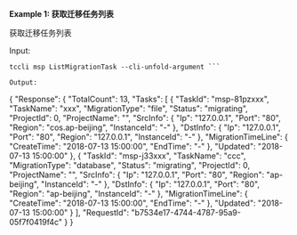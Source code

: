 **Example 1: 获取迁移任务列表**

获取迁移任务列表

Input: 

```
tccli msp ListMigrationTask --cli-unfold-argument ```

Output: 
```
{
    "Response": {
        "TotalCount": 13,
        "Tasks": [
            {
                "TaskId": "msp-81pzxxx",
                "TaskName": "xxx",
                "MigrationType": "file",
                "Status": "migrating",
                "ProjectId": 0,
                "ProjectName": "",
                "SrcInfo": {
                    "Ip": "127.0.0.1",
                    "Port": "80",
                    "Region": "cos.ap-beijing",
                    "InstanceId": "-"
                },
                "DstInfo": {
                    "Ip": "127.0.0.1",
                    "Port": "80",
                    "Region": "127.0.0.1",
                    "InstanceId": "-"
                },
                "MigrationTimeLine": {
                    "CreateTime": "2018-07-13 15:00:00",
                    "EndTime": "-"
                },
                "Updated": "2018-07-13 15:00:00"
            },
            {
                "TaskId": "msp-j33xxx",
                "TaskName": "ccc",
                "MigrationType": "database",
                "Status": "migrating",
                "ProjectId": 0,
                "ProjectName": "",
                "SrcInfo": {
                    "Ip": "127.0.0.1",
                    "Port": "80",
                    "Region": "ap-beijing",
                    "InstanceId": "-"
                },
                "DstInfo": {
                    "Ip": "127.0.0.1",
                    "Port": "80",
                    "Region": "ap-beijing",
                    "InstanceId": "-"
                },
                "MigrationTimeLine": {
                    "CreateTime": "2018-07-13 15:00:00",
                    "EndTime": "-"
                },
                "Updated": "2018-07-13 15:00:00"
            }
        ],
        "RequestId": "b7534e17-4744-4787-95a9-05f7f0419f4c"
    }
}
```

